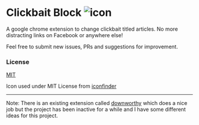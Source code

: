 # Clickbait Block ![icon](https://github.com/mguida22/clickbait-block/blob/develop/icons/icon48.png)

A google chrome extension to change clickbait titled articles. No more distracting links on Facebook or anywhere else!

Feel free to submit new issues, PRs and suggestions for improvement.

### License
[MIT](https://github.com/mguida22/clickbait-block/blob/develop/LICENSE)

Icon used under MIT License from [iconfinder](https://www.iconfinder.com/icons/298890/zap_icon) 

---

Note: There is an existing extension called [downworthy](https://github.com/snipe/downworthy) which does a nice job but the project has been inactive for a while and I have some different ideas for this project.
